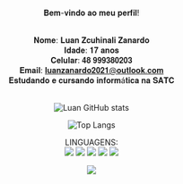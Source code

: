 <div align="center">
<br>𝐁𝐞𝐦-𝐯𝐢𝐧𝐝𝐨 𝐚𝐨 𝐦𝐞𝐮 𝐩𝐞𝐫𝐟𝐢𝐥!

<br>𝐍𝐨𝐦𝐞: 𝐋𝐮𝐚𝐧 𝐙𝐜𝐮𝐡𝐢𝐧𝐚𝐥𝐢 𝐙𝐚𝐧𝐚𝐫𝐝𝐨
<br>𝐈𝐝𝐚𝐝𝐞: 𝟏𝟕 𝐚𝐧𝐨𝐬
<br>𝐂𝐞𝐥𝐮𝐥𝐚𝐫: 𝟒𝟖 𝟗𝟗𝟗𝟑𝟖𝟎𝟐𝟎𝟑
<br>𝐄𝐦𝐚𝐢𝐥: 𝐥𝐮𝐚𝐧𝐳𝐚𝐧𝐚𝐫𝐝𝐨𝟐𝟎𝟐𝟏@𝐨𝐮𝐭𝐥𝐨𝐨𝐤.𝐜𝐨𝐦
<br>𝐄𝐬𝐭𝐮𝐝𝐚𝐧𝐝𝐨 𝐞 𝐜𝐮𝐫𝐬𝐚𝐧𝐝𝐨 𝐢𝐧𝐟𝐨𝐫𝐦á𝐭𝐢𝐜𝐚 𝐧𝐚 𝐒𝐀𝐓𝐂

<br>![Luan GitHub stats](https://github-readme-stats.vercel.app/api?username=Luan-zanardo&theme=midnight-purple&show_icons=true)

![Top Langs](https://github-readme-stats.vercel.app/api/top-langs/?username=Luan-zanardo&theme=midnight-purple&hide_progress=true)

LINGUAGENS:
<br>![](https://img.shields.io/badge/C%23-239120?style=for-the-badge&logo=c-sharp&logoColor=white)
![](https://img.shields.io/badge/C%2B%2B-00599C?style=for-the-badge&logo=c%2B%2B&logoColor=white)
![](https://img.shields.io/badge/Python-FFD43B?style=for-the-badge&logo=python&logoColor=blue)
![](https://img.shields.io/badge/HTML5-E34F26?style=for-the-badge&logo=html5&logoColor=white)
![](https://img.shields.io/badge/PLSQL-F80000?style=for-the-badge&logo=oracle&logoColor=black)

![](https://img.shields.io/badge/Steam-000000?style=for-the-badge&logo=steam&logoColor=white)

</div>
